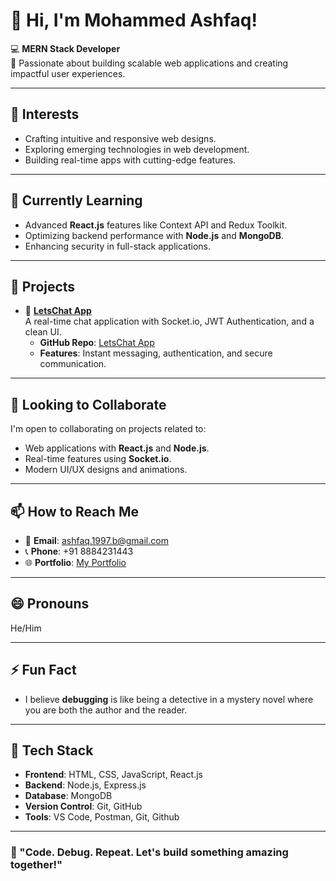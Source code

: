 # 👋 Hi, I'm Mohammed Ashfaq!

💻 **MERN Stack Developer**  
🌟 Passionate about building scalable web applications and creating impactful user experiences.  

---

## 👀 Interests
- Crafting intuitive and responsive web designs.
- Exploring emerging technologies in web development.
- Building real-time apps with cutting-edge features.

---

## 🌱 Currently Learning
- Advanced **React.js** features like Context API and Redux Toolkit.
- Optimizing backend performance with **Node.js** and **MongoDB**.
- Enhancing security in full-stack applications.

---

## 💼 Projects
- 🔗 **[LetsChat App](https://serene-kleicha-e025b4.netlify.app/)**  
  A real-time chat application with Socket.io, JWT Authentication, and a clean UI.  
  - **GitHub Repo**: [LetsChat App](https://github.com/MohammedAshfaql/CHAT_APP)  
  - **Features**: Instant messaging, authentication, and secure communication.

---

## 💞️ Looking to Collaborate
I'm open to collaborating on projects related to:
- Web applications with **React.js** and **Node.js**.
- Real-time features using **Socket.io**.
- Modern UI/UX designs and animations.

---

## 📫 How to Reach Me
- 📧 **Email**: ashfaq.1997.b@gmail.com  
- 📞 **Phone**: +91 8884231443  
- 🌐 **Portfolio**: [My Portfolio](https://your-portfolio-link.com)

---

## 😄 Pronouns
He/Him

---

## ⚡ Fun Fact
- I believe **debugging** is like being a detective in a mystery novel where you are both the author and the reader.

---

## 🚀 Tech Stack
- **Frontend**: HTML, CSS, JavaScript, React.js
- **Backend**: Node.js, Express.js
- **Database**: MongoDB
- **Version Control**: Git, GitHub
- **Tools**: VS Code, Postman, Git, Github

---

### 🎯 "Code. Debug. Repeat. Let's build something amazing together!" 
